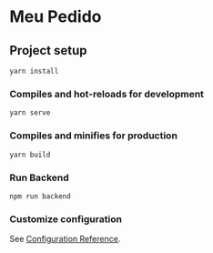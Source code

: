# Meu Pedido

## Project setup
```
yarn install
```

### Compiles and hot-reloads for development
```
yarn serve
```

### Compiles and minifies for production
```
yarn build
```

### Run Backend
```
npm run backend
```

### Customize configuration
See [Configuration Reference](https://cli.vuejs.org/config/).
